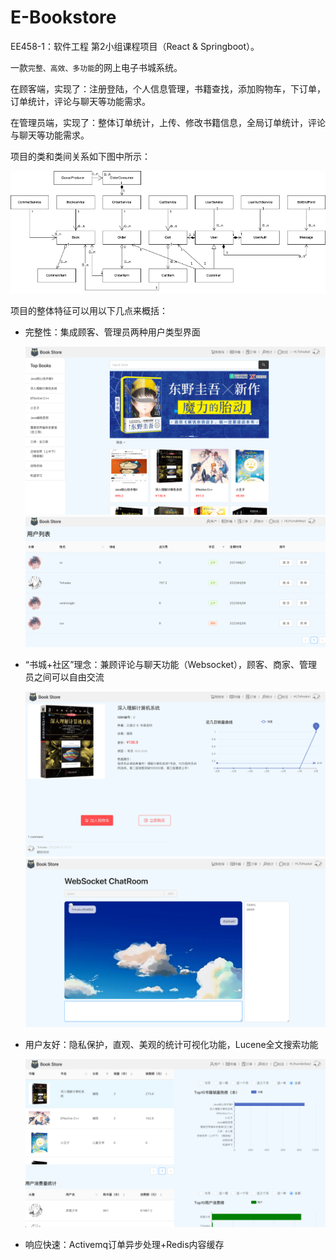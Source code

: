 # E-Bookstore
EE458-1：软件工程 第2小组课程项目（React & Springboot）。

一款`完整、高效、多功能`的网上电子书城系统。

在顾客端，实现了：注册登陆，个人信息管理，书籍查找，添加购物车，下订单，订单统计，评论与聊天等功能需求。

在管理员端，实现了：整体订单统计，上传、修改书籍信息，全局订单统计，评论与聊天等功能需求。

项目的类和类间关系如下图中所示：

<img src="figures/class.png" alt="class" />

项目的整体特征可以用以下几点来概括：

- 完整性：集成顾客、管理员两种用户类型界面

  <img src="figures/homepage.png" alt="homepage" style="zoom:50%;" />

  <img src="figures/manager.png" alt="manager" style="zoom:50%;" />

- “书城+社区”理念：兼顾评论与聊天功能（Websocket），顾客、商家、管理员之间可以自由交流

  <img src="figures/bookdetail.png" alt="bookdetail" style="zoom:50%;" />

  <img src="figures/chatroom.png" alt="chatroom" style="zoom:50%;" />

- 用户友好：隐私保护，直观、美观的统计可视化功能，Lucene全文搜索功能

  <img src="figures/statistic.png" alt="statistic" style="zoom:50%;" />

- 响应快速：Activemq订单异步处理+Redis内容缓存
